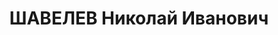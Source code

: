 ---
title: ШАВЕЛЕВ Николай Иванович
description: "Род. в 1901, Уфимская губ., русский, обр.: среднее, член ВКП(б) 1931–10.07.1937.\
  \ Начальник депо станции Ужур. \n  Арестован 23.06.1937. Обв.: шпионская деятельность.\
  \ Приговор: выездная сессия ВК ВС СССР, 16.07.1938 – ВМН. Расстрелян 16.07.1938,\
  \ в г. Красноярске. \n  Реабилитирован ВК ВС СССР 17.05.1958"
---